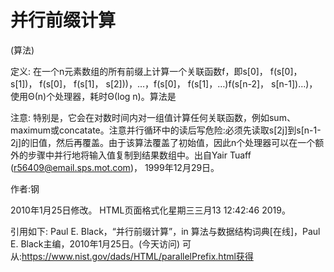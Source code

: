 # 并行前缀计算


(算法)



定义:
在一个n元素数组的所有前缀上计算一个关联函数f，即s[0]， f(s[0]， s[1])， f(s[0]， f(s[1]， s[2]))，…，f(s[0]， f(s[1]，…)f(s[n-2]， s[n-1])…)，使用Θ(n)个处理器，耗时Θ(log n)。算法是




注意:
特别是，它会在对数时间内对一组值计算任何关联函数，例如sum、maximum或concatate。注意并行循环中的读后写危险:必须先读取s[2j]到s[n-1-2j]的旧值，然后再覆盖。由于该算法覆盖了初始值，因此n个处理器可以在一个额外的步骤中并行地将输入值复制到结果数组中。出自Yair Tuaff (r56409@email.sps.mot.com)， 1999年12月29日。


作者:钢







2010年1月25日修改。
HTML页面格式化星期三三月13 12:42:46 2019。



引用如下:
Paul E. Black，“并行前缀计算”，in
算法与数据结构词典[在线]，Paul E. Black主编，2010年1月25日。(今天访问)
可从:https://www.nist.gov/dads/HTML/parallelPrefix.html获得